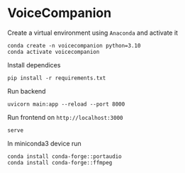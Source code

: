 # VoiceCompanion

Create a virtual environment using `Anaconda` and activate it

```
conda create -n voicecompanion python=3.10
conda activate voicecompanion
```

Install dependices

`pip install -r requirements.txt`

Run backend

`uvicorn main:app --reload --port 8000`

Run frontend on `http://localhost:3000`

`serve`

In miniconda3 device run

```
conda install conda-forge::portaudio
conda install conda-forge::ffmpeg
```
